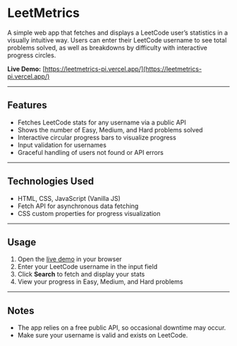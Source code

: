 # LeetMetrics

A simple web app that fetches and displays a LeetCode user’s statistics in a visually intuitive way. Users can enter their LeetCode username to see total problems solved, as well as breakdowns by difficulty with interactive progress circles.

**Live Demo:** [https://leetmetrics-pi.vercel.app/](https://leetmetrics-pi.vercel.app/)

---

## Features

- Fetches LeetCode stats for any username via a public API  
- Shows the number of Easy, Medium, and Hard problems solved  
- Interactive circular progress bars to visualize progress  
- Input validation for usernames  
- Graceful handling of users not found or API errors  

---

## Technologies Used

- HTML, CSS, JavaScript (Vanilla JS)  
- Fetch API for asynchronous data fetching  
- CSS custom properties for progress visualization  

---

## Usage

1. Open the [live demo](https://leetmetrics-pi.vercel.app/) in your browser  
2. Enter your LeetCode username in the input field  
3. Click **Search** to fetch and display your stats  
4. View your progress in Easy, Medium, and Hard problems  

---

## Notes

- The app relies on a free public API, so occasional downtime may occur.  
- Make sure your username is valid and exists on LeetCode.
